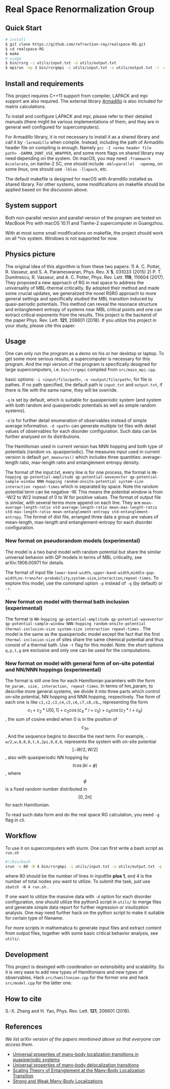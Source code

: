 # Real Space Renormalization Group

## Quick Start

```bash
# install
$ git clone https://github.com/refraction-ray/realspace-RG.git
$ cd realspace-RG
$ make 
# usage
$ bin/rsrg -i utils/input.txt -o utils/output.txt
$ mpirun -np 3 bin/rsrgmpi -i utils/input.txt -o utils/output.txt -r -d ./
```

## Install and requirements

This project requires C++11 support from compiler, LAPACK and mpi support are also required.  The external library [Armadillo](http://arma.sourceforge.net/) is also included for matrix calculations. 

To install and configure LAPACK and mpi, please refer to their detailed manuals (there might be various implementations of them, and they are in general well configured for supercomputers).

For Armadillo library, it is not necessary to install it as a shared library and call it by `-larmadillo` when compile. Instead, including the path of Armadillo header file on compiling is enough. Namely `gcc -I <arma header file path> -DARMA_DONT_USE_WRAPPER`, and some more flags on shared library may need depending on the system. On macOS, you may need `-framework Accelerate`, on tianhe-2 SC, one should include `-mkl=parallel  -openmp`, on some linux, one should use `-lblas -llapack`, etc.

The default makefile is designed for macOS with Aramdillo installed as shared library. For other systems, some modifications on makefile should be applied based on the discussion above.

## System support

Both non-parallel version and parallel version of the program are tested on MacBook Pro with macOS 10.11 and Tianhe-2 supercomputer in Guangzhou.

With at most some small modifications on makefile, the project should work on all *nix system. Windows is not supported for now.

## Physics picture

The original idea of this algorithm is from these two papers: 1) A. C. Potter, R. Vasseur, and S. A. Parameswaran, Phys. Rev. X **5**, 031033 (2015) 2)  P. T. Dumitrescu, R. Vasseur, and A. C. Potter, Phys. Rev. Lett. **119**, 110604 (2017). They proposed a new approach of RG in real space to address the universality of  MBL-thermal criticality. By adopted their method and made some crucial updates, we generalized the novel RSRG approach to more general settings and specifically studied the MBL transition induced by quasi-periodic potentials. This method can reveal the resonace structure and entanglement entropy of systems near MBL critical points and one can extract critical exponents from the results. This project is the backend of the paper Phys. Rev. Lett. **121**, 206601 (2018). If you utilize this project in your study, please cite this paper.

## Usage

One can only run the program as a demo on his or her desktop or laptop. To get some more serious results, a supercomputer is necessary for this program. And the mpi version of the program is specifically designed for large supercomputers, i.e. `bin/rsrgmpi` compiled from `src/main_mpi.cpp`.

basic options: `-i <input/file/path>`, `-o <output/file/path>`, for file io pathes. If no path specified, the default path is `input.txt` and `output.txt`, if there is file with the same name, they will be override.

 `-q` is set by default, which is suitable for quasiperiodic system (and system with both random and quasiperiodic potentials as well as simple random systems).

`-d` is for further detail enumeration of observables instead of simple average information. `-d <path>` can generate multiple txt files with detail values of observables for each disorder configuration. Such data can be further analysed on its distributions.

The Hamiltonian used in current version has NNN hopping and both type of potentials (random vs. quasiperiodic). The measures input used in current version is default `get_measures()` which includes three quantities:  average-length ratio, max-length ratio and entanglement entropy density.

The format of the input.txt, every line is for one process, the format is `NN-hopping qp-potential-amplitude qp-potential-wavevector qp-potential-sample-window NNN-hopping random-onsite-potential system-size interaction repeat-times` which is separated by space. Note the random potential term can be negative -W. This means the potential window is from -W/2 to W/2 instead of 0 to W for positive values. The format of output file is similar, with several terms more append on each line. They are `mean-average-length-ratio std-average-length-ratio mean-max-length-ratio std-max-length-ratio mean-entanglement-entropy std-entanglement-entropy`. The format of dist file, arranged three data a group are values of mean-length, max-length and entanglement-entropy for each disorder configuration.

### New format on pseudorandom models (experimental)

The model is a two band model with random potential but share the similar universal behavior with QP models in terms of MBL criticality, see arXiv:1906.00971 for details.

The format of input file `lower-band-width`, `upper-band-width`,`middle-gap-width`,`no-transfer-probability`,`system-size`,`interaction`,`repeat-times`. To explore this model, use the command option `-p` instead of `-q` (by default) or `-r`.

### New format on model with thermal bath inclusion (experimental)

The format is `NN-hopping qp-potential-amplitude qp-potential-wavevector qp-potential-sample-window NNN-hopping random-onsite-potential thermal-inclusion-size system-size interaction repeat-times` . The model is the same as the quasiperiodic model except the fact that the first `thermal-inclusion-size` of sites share the same chemical potential and thus consist of a thermal bath. Use `-t` flag  for this model. Note: the short options `q,p,t,g` are exclusive and only one can be used for the computations.

### New format on model with general form of on-site potential and NN/NNN hoppings (experimental)

The format is still one line for each Hamiltonian paramters with the form `hm_param, size, interaction, repeat-times`. In terms of hm_param, to describe more general systems, we divide it into three parts which control on-site potential, NN hopping and NNN hopping, respectively. The form of each one is like `c1,c2,c3,c4,c5,c6,c7,c8,c9…`, representing the form $$c_1+c_2*U[0,1]+c_3\cos(c_4*i+c_5)+c_6\cos(c_7*i+c_8)$$, the sum of cosine ended when 0 is in the position of $$c_{3n}$$. And the sequence begins to describe the next term. For example, `-w/2,w,0,0,0,t,k,2pi,0,0,0`, represents the system with on-site potential $$[-W/2,W/2]$$, also with quasiperiodic NN hopping by $$t\cos(ki+\phi)$$, where $$\phi$$ is a fixed random number distributed in $$[0,2\pi]$$ for each Hamiltonian.

To read such data form and do the real space RG calculation, you need `-g` flag in cli.

## Workflow

To use it on supercomputers with slurm. One can first write a bash script as `run.sh`

```bash
#!/bin/bash
srun -n 80 -N 4 bin/rsrgmpi -i utils/input.txt -o utils/output.txt -q -d data/
```

where 80 should be the number of lines in inputfile **plus 1**, and 4 is the number of total nodes you want to utilize. To submit the task, just use `sbatch -N 4 run.sh` .

If one want to utilize the massive data with `-d` option for each disorder configuration, one should utilize the python3 script in `utils/` to merge files and generate simple data report for further regression or visulization analysis. One may need further hack on the python script to make it suitable for certain type of filename.

For more scripts in mathematica to generate input files and extract content from output files, together with some basic critical behavior analysis, see `utils/`.

## Development

This project is desinged with cosideration on extensibility and scalability. So it is very ease to add new types of Hamiltonians and new types of observables. Hack `src/hamiltonian.cpp` for the former one and hack `src/model.cpp` for the latter one.

## How to cite

S.-X. Zhang and H. Yao, Phys. Rev. Lett. **121**, 206601 (2018).

## References

*We list arXiv version of the papers mentioned above so that everyone can access them.*

* [Universal properties of many-body localization transitions in quasiperiodic systems](https://arxiv.org/abs/1805.05958)
* [Universal properties of many-body delocalization transitions](https://arxiv.org/abs/1501.03501)
* [Scaling Theory of Entanglement at the Many-Body Localization Transition](https://arxiv.org/abs/1701.04827)
* [Strong and Weak Many-Body Localizations](https://arxiv.org/abs/1906.00971)
